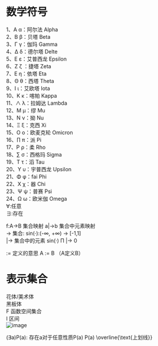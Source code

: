 # 数学符号
1、Α α：阿尔法 Alpha  
2、Β β：贝塔 Beta  
3、Γ γ：伽玛 Gamma  
4、Δ δ：德尔塔 Delte  
5、Ε ε：艾普西龙 Epsilon  
6、Ζ ζ ：捷塔 Zeta  
7、Ε η：依塔 Eta  
8、Θ θ：西塔 Theta  
9、Ι ι：艾欧塔 Iota  
10、Κ κ：喀帕 Kappa  
11、∧ λ：拉姆达 Lambda  
12、Μ μ：缪 Mu  
13、Ν ν：拗 Nu  
14、Ξ ξ：克西 Xi  
15、Ο ο：欧麦克轮 Omicron  
16、∏ π：派 Pi  
17、Ρ ρ：柔 Rho  
18、∑ σ：西格玛 Sigma  
19、Τ τ：滔 Tau  
20、Υ υ：宇普西龙 Upsilon  
21、Φ φ：fai Phi  
22、Χ χ：器 Chi  
23、Ψ ψ：普赛 Psi  
24、Ω ω：欧米伽 Omega  
∀:任意  
∃:存在

f:A->B 集合映射 a|->b 集合中元素映射  
-> 集合: sin(·):(-∞, +∞) -> [-1,1]  
|-> 集合中的元素 sin(·) Π |-> 0  

:= 定义的意思
A := B （A定义B）
  
# 表示集合
花体/美术体  
黑板体  
F 函数空间集合  
I 区间  
![image](https://github.com/YRH0/YRH-Planet/assets/74707759/723383d0-ac76-47af-bbdf-4c06598e84aa)

(∃a)P(a): 存在a对于任意性质P(a)
P(a)
\overline{\text{上划线}}
